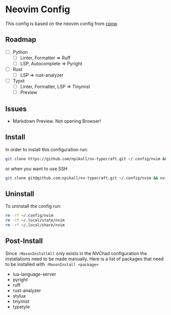 # Neovim Config
This config is based on the neovim config from [cpow].

## Roadmap
- [ ] Python
  - [ ] Linter, Formatter => Ruff
  - [ ] LSP, Autocomplete => Pyright
- [ ] Rust
  - [ ] LSP => rust-analyzer
- [ ] Typst
  - [ ] Linter, Formatter, LSP => Tinymist
  - [ ] Preview

## Issues
- Markdown Preview. Not opening Browser!

## Install
In order to install this configuration run:
```bash
git clone https://github.com/npikall/nv-typecraft.git ~/.config/nvim && nvim
```
or when you want to use SSH
```bash
git clone git@github.com:npikall/nv-typecraft.git ~/.config/nvim && nvim
```

## Uninstall
To uninstall the config run:
```bash
rm -rf ~/.config/nvim
rm -rf ~/.local/state/nvim
rm -rf ~/.local/share/nvim
```

## Post-Install
Since `:MasonInstallAll` only exists in the NVChad configuration the installations need to be made
manually. Here is a list of packages that need to be installed with `:MasonInstall <package>`
- lua-language-server
- pyright
- ruff
- rust-analyzer
- stylua
- tinymist
- typstyle

[cpow]: https://github.com/cpow/neovim-for-newbs
